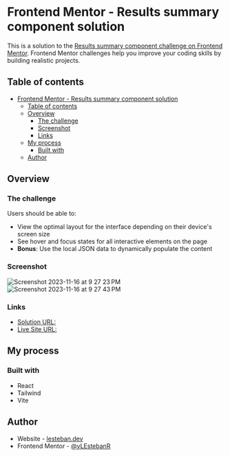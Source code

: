 # Frontend Mentor - Results summary component solution

This is a solution to the [Results summary component challenge on Frontend Mentor](https://www.frontendmentor.io/challenges/results-summary-component-CE_K6s0maV). Frontend Mentor challenges help you improve your coding skills by building realistic projects.

## Table of contents

- [Frontend Mentor - Results summary component solution](#frontend-mentor---results-summary-component-solution)
  - [Table of contents](#table-of-contents)
  - [Overview](#overview)
    - [The challenge](#the-challenge)
    - [Screenshot](#screenshot)
    - [Links](#links)
  - [My process](#my-process)
    - [Built with](#built-with)
  - [Author](#author)

## Overview

### The challenge

Users should be able to:

- View the optimal layout for the interface depending on their device's screen size
- See hover and focus states for all interactive elements on the page
- **Bonus**: Use the local JSON data to dynamically populate the content

### Screenshot
![Screenshot 2023-11-16 at 9 27 23 PM](https://github.com/LEstebanR/FM_Results_Summary_component/assets/60658401/d41b809c-75c7-454a-97a1-3879e1301674)
![Screenshot 2023-11-16 at 9 27 43 PM](https://github.com/LEstebanR/FM_Results_Summary_component/assets/60658401/5314dc54-5a65-4897-8648-6e48eef7b423)



### Links

- [Solution URL:](https://github.com/LEstebanR/FM_Results_Summary_component)
- [Live Site URL:](https://fm-results-summary-component-navy.vercel.app/)

## My process

### Built with

- React
- Tailwind
- Vite

## Author

- Website - [lesteban.dev](https://www.lesteban.dev/)
- Frontend Mentor - [@yLEstebanR](https://www.frontendmentor.io/profile/LEstebanR)
